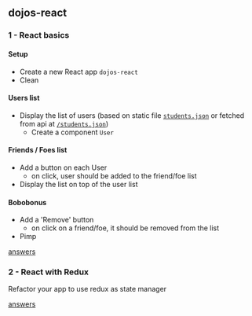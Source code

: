 ## dojos-react

### 1 - React basics

#### Setup
- Create a new React app `dojos-react`
- Clean

#### Users list
- Display the list of users (based on static file [`students.json`](https://github.com/wildcodeschoolparis/dojos/blob/master/10-dojo-react-1/students.json) or fetched from api at [`/students.json`](https://raw.githubusercontent.com/wildcodeschoolparis/datas/master/students.json))
  - Create a component `User`

#### Friends / Foes list
- Add a button on each User
  - on click, user should be added to the friend/foe list
- Display the list on top of the user list


#### Bobobonus
- Add a 'Remove' button
  - on click on a friend/foe, it should be removed from the list
- Pimp

[answers](answers#1---react-basics)

### 2 - React with Redux

Refactor your app to use redux as state manager

[answers](answers#2---react-with-redux)
